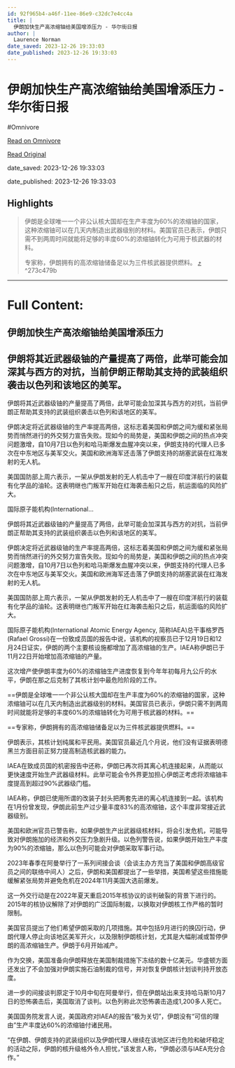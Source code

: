 ```yaml
---
id: 92f965b4-a46f-11ee-86e9-c32dc7e4cc4a
title: |
  伊朗加快生产高浓缩铀给美国增添压力 - 华尔街日报
author: |
  Laurence Norman
date_saved: 2023-12-26 19:33:03
date_published: 2023-12-26 19:33:03
---
```


# 伊朗加快生产高浓缩铀给美国增添压力 - 华尔街日报
#Omnivore

[Read on Omnivore](https://omnivore.app/me/-18ca982a5fc)

[Read Original](https://cn.wsj.com/amp/articles/%E4%BC%8A%E6%9C%97%E5%8A%A0%E5%BF%AB%E7%94%9F%E4%BA%A7%E9%AB%98%E6%B5%93%E7%BC%A9%E9%93%80%E7%BB%99%E7%BE%8E%E5%9B%BD%E5%A2%9E%E6%B7%BB%E5%8E%8B%E5%8A%9B-094d8316)

date_saved: 2023-12-26 19:33:03

date_published: 2023-12-26 19:33:03

## Highlights

> 伊朗是全球唯一一个非公认核大国却在生产丰度为60%的浓缩铀的国家，这种浓缩铀可以在几天内制造出武器级别的材料。美国官员已表示，伊朗只需不到两周时间就能将足够的丰度60%的浓缩铀转化为可用于核武器的材料。
> 
> 专家称，伊朗拥有的高浓缩铀储备足以为三件核武器提供燃料。 [⤴️](https://omnivore.app/me/-18ca982a5fc#273c479b-e3d8-4b7d-b90f-379c16ddc32f)  ^273c479b


--- 

# Full Content: 

##  伊朗加快生产高浓缩铀给美国增添压力

## 伊朗将其近武器级铀的产量提高了两倍，此举可能会加深其与西方的对抗，当前伊朗正帮助其支持的武装组织袭击以色列和该地区的美军。

伊朗将其近武器级铀的产量提高了两倍，此举可能会加深其与西方的对抗，当前伊朗正帮助其支持的武装组织袭击以色列和该地区的美军。

伊朗决定将近武器级铀的生产率提高两倍，这标志着美国和伊朗之间为缓和紧张局势而悄然进行的外交努力宣告失败。现如今的局势是，美国和伊朗之间的热点冲突问题激增，自10月7日以色列和哈马斯爆发血腥冲突以来，伊朗支持的代理人已多次在中东地区与美军交火。美国和欧洲海军还击落了伊朗支持的胡塞武装在红海发射的无人机。

美国国防部上周六表示，一架从伊朗发射的无人机击中了一艘在印度洋航行的装载有化学品的油轮。这表明继也门叛军开始在红海袭击船只之后，航运面临的风险扩大。

国际原子能机构(International...

伊朗将其近武器级铀的产量提高了两倍，此举可能会加深其与西方的对抗，当前伊朗正帮助其支持的武装组织袭击以色列和该地区的美军。

伊朗决定将近武器级铀的生产率提高两倍，这标志着美国和伊朗之间为缓和紧张局势而悄然进行的外交努力宣告失败。现如今的局势是，美国和伊朗之间的热点冲突问题激增，自10月7日以色列和哈马斯爆发血腥冲突以来，伊朗支持的代理人已多次在中东地区与美军交火。美国和欧洲海军还击落了伊朗支持的胡塞武装在红海发射的无人机。

美国国防部上周六表示，一架从伊朗发射的无人机击中了一艘在印度洋航行的装载有化学品的油轮。这表明继也门叛军开始在红海袭击船只之后，航运面临的风险扩大。

国际原子能机构(International Atomic Energy Agency, 简称IAEA)总干事格罗西(Rafael Grossi)在一份致成员国的报告中说，该机构的视察员已于12月19日和12月24日证实，伊朗的两个主要核设施都增加了高浓缩铀的生产。IAEA称伊朗已于11月22日开始增加高浓缩铀的产量。

这次增产使伊朗丰度为60%的浓缩铀生产进度恢复到今年年初每月九公斤的水平，伊朗在那之后克制了其核计划中最危险阶段的工作。

==伊朗是全球唯一一个非公认核大国却在生产丰度为60%的浓缩铀的国家，这种浓缩铀可以在几天内制造出武器级别的材料。美国官员已表示，伊朗只需不到两周时间就能将足够的丰度60%的浓缩铀转化为可用于核武器的材料。==

==专家称，伊朗拥有的高浓缩铀储备足以为三件核武器提供燃料。==

伊朗表示，其核计划纯属和平民用。美国官员最近几个月说，他们没有证据表明德黑兰方面目前正努力提高制造核武器的能力。

IAEA在致成员国的机密报告中还称，伊朗已再次将其离心机连接起来，从而能以更快速度开始生产武器级材料。此举可能会令外界更加担心伊朗正考虑将浓缩铀丰度提高到超过90%武器级门槛。

IAEA称，伊朗已使用所谓的改装子封头把两套先进的离心机连接到一起。该机构在1月份曾发现，伊朗此前生产过少量丰度83%的高浓缩铀，这个丰度非常接近武器级别。

美国和欧洲官员已警告称，如果伊朗生产出武器级核材料，将会引发危机，可能导致对伊朗施加的经济和外交压力急剧升级。以色列警告说，如果伊朗开始生产丰度为90%的浓缩铀，那么以色列可能会对伊朗采取军事行动。

2023年春季在阿曼举行了一系列间接会谈（会谈主办方充当了美国和伊朗高级官员之间的联络中间人）之后，伊朗和美国都提出了一些举措，美国希望这些措施能缓解紧张局势并避免危机在2024年11月美国大选前爆发。

这一外交行动是在2022年夏天重启2015年核协议的谈判破裂的背景下进行的。2015年的核协议解除了对伊朗的广泛国际制裁，以换取对伊朗核工作严格的暂时限制。

美国官员提出了他们希望伊朗采取的几项措施。其中包括9月进行的换囚行动，伊朗代理人停止向该地区美军开火，以及限制伊朗核计划，尤其是大幅削减或暂停伊朗的高浓缩铀生产。伊朗于6月开始减产。

作为交换，美国准备向伊朗释放在美国制裁措施下冻结的数十亿美元。华盛顿方面还发出了不会加强对伊朗实施石油制裁的信号，并对恢复伊朗核计划谈判持开放态度。

进一步的间接谈判原定于10月中旬在阿曼举行，但在伊朗站出来支持哈马斯10月7日的恐怖袭击后，美国取消了谈判。以色列称此次恐怖袭击造成1,200多人死亡。

美国国务院发言人说，美国政府对IAEA的报告“极为关切”，伊朗没有“可信的理由”生产丰度达60%的浓缩铀付诸民用。

“在伊朗、伊朗支持的武装组织以及伊朗代理人继续在该地区进行危险和破坏稳定的活动之际，伊朗的核升级格外令人担忧，”该发言人称，“伊朗必须与IAEA充分合作。”

